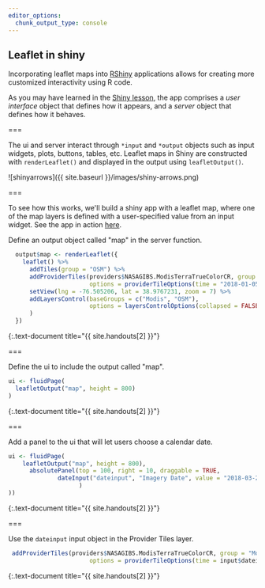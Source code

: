 ```yaml
---
editor_options: 
  chunk_output_type: console
---
```


## Leaflet in shiny

Incorporating leaflet maps into [RShiny](https://shiny.rstudio.com/) applications allows for creating more customized interactivity using R code.

As you may have learned in the [Shiny lesson](https://cyberhelp.sesync.org/basic-Shiny-lesson/), the app comprises a *user interface* object that defines how it appears, and a *server* object that defines how it behaves. 

===

The ui and server interact through `*input` and `*output` objects such as input widgets, plots, buttons, tables, etc. Leaflet maps in Shiny are constructed with `renderLeaflet()` and displayed in the output using `leafletOutput()`.

![shinyarrows]({{ site.baseurl }}/images/shiny-arrows.png)

===

To see how this works, we'll build a shiny app with a leaflet map, where one of the map layers is defined with a user-specified value from an input widget. See the app in action [here](https://shiny.sesync.org/apps/leaflet-in-R-shinydemo1/). 

Define an output object called "map" in the server function. 


~~~r
  output$map <- renderLeaflet({
    leaflet() %>%
      addTiles(group = "OSM") %>%
      addProviderTiles(providers$NASAGIBS.ModisTerraTrueColorCR, group = "Modis",
                       options = providerTileOptions(time = "2018-01-05")) %>%
      setView(lng = -76.505206, lat = 38.9767231, zoom = 7) %>%
      addLayersControl(baseGroups = c("Modis", "OSM"),
                       options = layersControlOptions(collapsed = FALSE)
      )
  })
~~~
{:.text-document title="{{ site.handouts[2] }}"}


===

Define the ui to include the output called "map". 


~~~r
ui <- fluidPage(
  leafletOutput("map", height = 800)
)
~~~
{:.text-document title="{{ site.handouts[2] }}"}


===

Add a panel to the ui that will let users choose a calendar date. 


~~~r
ui <- fluidPage(
    leafletOutput("map", height = 800),
      absolutePanel(top = 100, right = 10, draggable = TRUE,
              dateInput("dateinput", "Imagery Date", value = "2018-03-28"
                    )
))
~~~
{:.text-document title="{{ site.handouts[2] }}"}


===

Use the `dateinput` input object in the Provider Tiles layer.


~~~r
 addProviderTiles(providers$NASAGIBS.ModisTerraTrueColorCR, group = "Modis",
                       options = providerTileOptions(time = input$dateinput))
~~~
{:.text-document title="{{ site.handouts[2] }}"}

